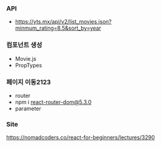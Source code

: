 ### API

- https://yts.mx/api/v2/list_movies.json?minmum_rating=8.5&sort_by=year

### 컴포넌트 생성

- Movie.js
- PropTypes

### 페이지 이동2123

- router
- npm i react-router-dom@5.3.0
- parameter

### Site

https://nomadcoders.co/react-for-beginners/lectures/3290
